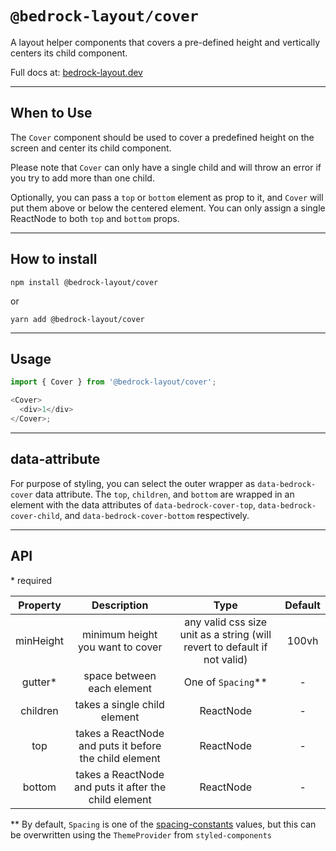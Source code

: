 # `@bedrock-layout/cover`

A layout helper components that covers a pre-defined height and vertically centers its child component.

Full docs at: [bedrock-layout.dev](https://bedrock-layout.dev/)

---

## When to Use

The `Cover` component should be used to cover a predefined height on the screen and center its child component. 

Please note that `Cover` can only have a single child and will throw an error if you try to add more than one child.

Optionally, you can pass a `top` or `bottom` element as prop to it, and `Cover` will put them above or below the centered element. You can only assign a single ReactNode to both `top` and `bottom` props.

---

## How to install

`npm install @bedrock-layout/cover`

or

`yarn add @bedrock-layout/cover`

---

## Usage

```javascript
import { Cover } from '@bedrock-layout/cover';

<Cover>
  <div>1</div>
</Cover>;
```

---

## data-attribute

For purpose of styling, you can select the outer wrapper as `data-bedrock-cover` data attribute. The `top`, `children`, and `bottom` are wrapped in an element with the data attributes of `data-bedrock-cover-top`, `data-bedrock-cover-child`, and `data-bedrock-cover-bottom` respectively.

---

## API

\* required

| Property  | Description                                                    | Type                                                                      | Default |
| :-------: | :------------------------------------------------------------: | :-----------------------------------------------------------------------: | :-----: |
| minHeight | minimum height you want to cover                               | any valid css size unit as a string (will revert to default if not valid) | 100vh   |
| gutter\*  | space between each element                                     | One of `Spacing`\*\*                                                      | -       |
| children  | takes a single child element                                   | ReactNode                                                                 | -       |
| top       | takes a ReactNode and puts it before the child element         | ReactNode                                                                 | -       |
| bottom    | takes a ReactNode and puts it after the child element          | ReactNode                                                                 | -       |

\*\* By default, `Spacing` is one of the [spacing-constants](https://github.com/Bedrock-Layouts/Bedrock/tree/main/packages/spacing-constants) values, but this can be overwritten using the `ThemeProvider` from `styled-components`
